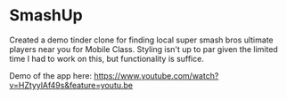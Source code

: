 # SmashUp

Created a demo tinder clone for finding local super smash bros ultimate players near you for Mobile Class. Styling isn't up to par given the limited time I had to work on this,
but functionality is suffice.

Demo of the app here: https://www.youtube.com/watch?v=HZtyylAf49s&feature=youtu.be
